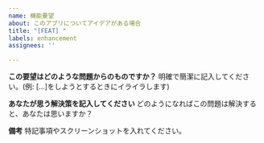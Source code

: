 ```yaml
---
name: 機能要望
about: このアプリについてアイデアがある場合
title: "[FEAT] "
labels: enhancement
assignees: ''

---
```


**この要望はどのような問題からのものですか？**
明確で簡潔に記入してください。(例: [...]をしようとするときにイライラします)

**あなたが思う解決策を記入してください**
どのようになればこの問題は解決すると、あなたは思いますか？

**備考**
特記事項やスクリーンショットを入れてください。
